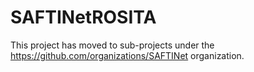 SAFTINetROSITA
==============

This project has moved to sub-projects under the https://github.com/organizations/SAFTINet organization.

